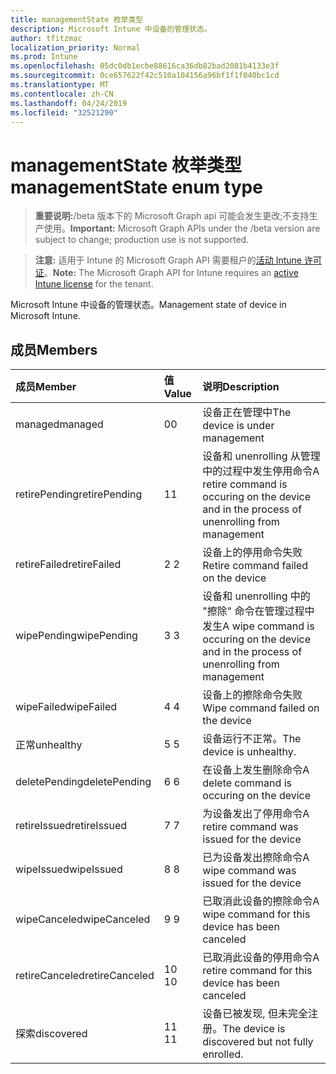 ```yaml
---
title: managementState 枚举类型
description: Microsoft Intune 中设备的管理状态。
author: tfitzmac
localization_priority: Normal
ms.prod: Intune
ms.openlocfilehash: 05dc0db1ecbe88616ca36db82bad2081b4133e3f
ms.sourcegitcommit: 0ce657622f42c510a104156a96bf1f1f040bc1cd
ms.translationtype: MT
ms.contentlocale: zh-CN
ms.lasthandoff: 04/24/2019
ms.locfileid: "32521290"
---
```

# <a name="managementstate-enum-type"></a><span data-ttu-id="6fe7b-103">managementState 枚举类型</span><span class="sxs-lookup"><span data-stu-id="6fe7b-103">managementState enum type</span></span>

> <span data-ttu-id="6fe7b-104">**重要说明:**/beta 版本下的 Microsoft Graph api 可能会发生更改;不支持生产使用。</span><span class="sxs-lookup"><span data-stu-id="6fe7b-104">**Important:** Microsoft Graph APIs under the /beta version are subject to change; production use is not supported.</span></span>

> <span data-ttu-id="6fe7b-105">**注意:** 适用于 Intune 的 Microsoft Graph API 需要租户的[活动 Intune 许可证](https://go.microsoft.com/fwlink/?linkid=839381)。</span><span class="sxs-lookup"><span data-stu-id="6fe7b-105">**Note:** The Microsoft Graph API for Intune requires an [active Intune license](https://go.microsoft.com/fwlink/?linkid=839381) for the tenant.</span></span>

<span data-ttu-id="6fe7b-106">Microsoft Intune 中设备的管理状态。</span><span class="sxs-lookup"><span data-stu-id="6fe7b-106">Management state of device in Microsoft Intune.</span></span>

## <a name="members"></a><span data-ttu-id="6fe7b-107">成员</span><span class="sxs-lookup"><span data-stu-id="6fe7b-107">Members</span></span>
|<span data-ttu-id="6fe7b-108">成员</span><span class="sxs-lookup"><span data-stu-id="6fe7b-108">Member</span></span>|<span data-ttu-id="6fe7b-109">值</span><span class="sxs-lookup"><span data-stu-id="6fe7b-109">Value</span></span>|<span data-ttu-id="6fe7b-110">说明</span><span class="sxs-lookup"><span data-stu-id="6fe7b-110">Description</span></span>|
|:---|:---|:---|
|<span data-ttu-id="6fe7b-111">managed</span><span class="sxs-lookup"><span data-stu-id="6fe7b-111">managed</span></span>|<span data-ttu-id="6fe7b-112">0</span><span class="sxs-lookup"><span data-stu-id="6fe7b-112">0</span></span>|<span data-ttu-id="6fe7b-113">设备正在管理中</span><span class="sxs-lookup"><span data-stu-id="6fe7b-113">The device is under management</span></span>|
|<span data-ttu-id="6fe7b-114">retirePending</span><span class="sxs-lookup"><span data-stu-id="6fe7b-114">retirePending</span></span>|<span data-ttu-id="6fe7b-115">1</span><span class="sxs-lookup"><span data-stu-id="6fe7b-115">1</span></span>|<span data-ttu-id="6fe7b-116">设备和 unenrolling 从管理中的过程中发生停用命令</span><span class="sxs-lookup"><span data-stu-id="6fe7b-116">A retire command is occuring on the device and in the process of unenrolling from management</span></span>|
|<span data-ttu-id="6fe7b-117">retireFailed</span><span class="sxs-lookup"><span data-stu-id="6fe7b-117">retireFailed</span></span>|<span data-ttu-id="6fe7b-118">2 </span><span class="sxs-lookup"><span data-stu-id="6fe7b-118">2</span></span>|<span data-ttu-id="6fe7b-119">设备上的停用命令失败</span><span class="sxs-lookup"><span data-stu-id="6fe7b-119">Retire command failed on the device</span></span>|
|<span data-ttu-id="6fe7b-120">wipePending</span><span class="sxs-lookup"><span data-stu-id="6fe7b-120">wipePending</span></span>|<span data-ttu-id="6fe7b-121">3 </span><span class="sxs-lookup"><span data-stu-id="6fe7b-121">3</span></span>|<span data-ttu-id="6fe7b-122">设备和 unenrolling 中的 "擦除" 命令在管理过程中发生</span><span class="sxs-lookup"><span data-stu-id="6fe7b-122">A wipe command is occuring on the device and in the process of unenrolling from management</span></span>|
|<span data-ttu-id="6fe7b-123">wipeFailed</span><span class="sxs-lookup"><span data-stu-id="6fe7b-123">wipeFailed</span></span>|<span data-ttu-id="6fe7b-124">4 </span><span class="sxs-lookup"><span data-stu-id="6fe7b-124">4</span></span>|<span data-ttu-id="6fe7b-125">设备上的擦除命令失败</span><span class="sxs-lookup"><span data-stu-id="6fe7b-125">Wipe command failed on the device</span></span>|
|<span data-ttu-id="6fe7b-126">正常</span><span class="sxs-lookup"><span data-stu-id="6fe7b-126">unhealthy</span></span>|<span data-ttu-id="6fe7b-127">5 </span><span class="sxs-lookup"><span data-stu-id="6fe7b-127">5</span></span>|<span data-ttu-id="6fe7b-128">设备运行不正常。</span><span class="sxs-lookup"><span data-stu-id="6fe7b-128">The device is unhealthy.</span></span>|
|<span data-ttu-id="6fe7b-129">deletePending</span><span class="sxs-lookup"><span data-stu-id="6fe7b-129">deletePending</span></span>|<span data-ttu-id="6fe7b-130">6 </span><span class="sxs-lookup"><span data-stu-id="6fe7b-130">6</span></span>|<span data-ttu-id="6fe7b-131">在设备上发生删除命令</span><span class="sxs-lookup"><span data-stu-id="6fe7b-131">A delete command is occuring on the device</span></span> |
|<span data-ttu-id="6fe7b-132">retireIssued</span><span class="sxs-lookup"><span data-stu-id="6fe7b-132">retireIssued</span></span>|<span data-ttu-id="6fe7b-133">7 </span><span class="sxs-lookup"><span data-stu-id="6fe7b-133">7</span></span>|<span data-ttu-id="6fe7b-134">为设备发出了停用命令</span><span class="sxs-lookup"><span data-stu-id="6fe7b-134">A retire command was issued for the device</span></span>|
|<span data-ttu-id="6fe7b-135">wipeIssued</span><span class="sxs-lookup"><span data-stu-id="6fe7b-135">wipeIssued</span></span>|<span data-ttu-id="6fe7b-136">8 </span><span class="sxs-lookup"><span data-stu-id="6fe7b-136">8</span></span>|<span data-ttu-id="6fe7b-137">已为设备发出擦除命令</span><span class="sxs-lookup"><span data-stu-id="6fe7b-137">A wipe command was issued for the device</span></span>|
|<span data-ttu-id="6fe7b-138">wipeCanceled</span><span class="sxs-lookup"><span data-stu-id="6fe7b-138">wipeCanceled</span></span>|<span data-ttu-id="6fe7b-139">9 </span><span class="sxs-lookup"><span data-stu-id="6fe7b-139">9</span></span>|<span data-ttu-id="6fe7b-140">已取消此设备的擦除命令</span><span class="sxs-lookup"><span data-stu-id="6fe7b-140">A wipe command for this device has been canceled</span></span>|
|<span data-ttu-id="6fe7b-141">retireCanceled</span><span class="sxs-lookup"><span data-stu-id="6fe7b-141">retireCanceled</span></span>|<span data-ttu-id="6fe7b-142">10 </span><span class="sxs-lookup"><span data-stu-id="6fe7b-142">10</span></span>|<span data-ttu-id="6fe7b-143">已取消此设备的停用命令</span><span class="sxs-lookup"><span data-stu-id="6fe7b-143">A retire command for this device has been canceled</span></span>|
|<span data-ttu-id="6fe7b-144">探索</span><span class="sxs-lookup"><span data-stu-id="6fe7b-144">discovered</span></span>|<span data-ttu-id="6fe7b-145">11 </span><span class="sxs-lookup"><span data-stu-id="6fe7b-145">11</span></span>|<span data-ttu-id="6fe7b-146">设备已被发现, 但未完全注册。</span><span class="sxs-lookup"><span data-stu-id="6fe7b-146">The device is discovered but not fully enrolled.</span></span>|






